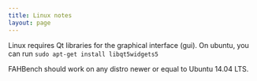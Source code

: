 ```yaml
---
title: Linux notes
layout: page
---
```


Linux requires Qt libraries for the graphical interface (gui). On ubuntu,
you can run `sudo apt-get install libqt5widgets5`

FAHBench should work on any distro newer or equal to Ubuntu 14.04 LTS.

